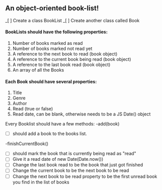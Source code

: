 ## An object-oriented book-list!

_[ ] Create a class BookList
_[ ] Create another class called Book

#### BookLists should have the following properties:

1. Number of books marked as read
2. Number of books marked not read yet
3. A reference to the next book to read (book object)
4. A reference to the current book being read (book object)
5. A reference to the last book read (book object)
6. An array of all the Books

#### Each Book should have several properties:

1. Title
2. Genre
3. Author
4. Read (true or false)
5. Read date, can be blank, otherwise needs to be a JS Date() object

Every Booklist should have a few methods:
-add(book)

- [ ] should add a book to the books list.

-finishCurrentBook()

- [ ] should mark the book that is currently being read as "read"
- [ ] Give it a read date of new Date(Date.now())
- [ ] Change the last book read to be the book that just got finished
- [ ] Change the current book to be the next book to be read
- [ ] Change the next book to be read property to be the first unread book you find in the list of books

